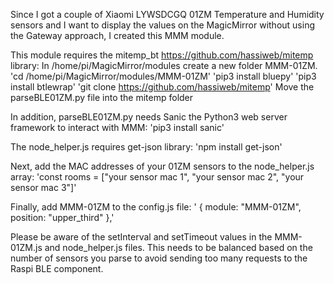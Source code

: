Since I got a couple of Xiaomi LYWSDCGQ 01ZM Temperature and Humidity sensors and I want to display the values on the MagicMirror without using the Gateway approach, I created this MMM module.

This module requires the mitemp_bt https://github.com/hassiweb/mitemp library:
In /home/pi/MagicMirror/modules create a new folder MMM-01ZM.
'cd /home/pi/MagicMirror/modules/MMM-01ZM'
'pip3 install bluepy'
'pip3 install btlewrap'
'git clone https://github.com/hassiweb/mitemp'
Move the parseBLE01ZM.py file into the mitemp folder

In addition, parseBLE01ZM.py needs Sanic the Python3 web server framework to interact with MMM:
'pip3 install sanic'

The node_helper.js requires get-json library:
'npm install get-json'

Next, add the MAC addresses of your 01ZM sensors to the node_helper.js array:
'const rooms = ["your sensor mac 1", "your sensor mac 2", "your sensor mac 3"]'

Finally, add MMM-01ZM to the config.js file:
'		{
			module: "MMM-01ZM",
			position: "upper_third"
		},'

Please be aware of the setInterval and setTimeout values in the MMM-01ZM.js and node_helper.js files.
This needs to be balanced based on the number of sensors you parse to avoid sending too many requests to the Raspi BLE component.



